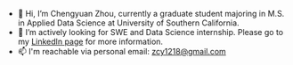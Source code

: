 - 👋 Hi, I’m Chengyuan Zhou, currently a graduate student majoring in M.S. in Applied Data Science at University of Southern California.
- 👀 I’m actively looking for SWE and Data Science internship. Please go to my [LinkedIn page](https://www.linkedin.com/in/chengyuan-zhou-3559b4136/) for more information.
- 📫 I'm reachable via personal email: zcy1218@gmail.com

<!---
artisan1218/artisan1218 is a ✨ special ✨ repository because its `README.md` (this file) appears on your GitHub profile.
You can click the Preview link to take a look at your changes.
--->
